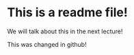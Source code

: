 # This is a readme file! 
We will talk about this in the next lecture!

This was changed in github!
